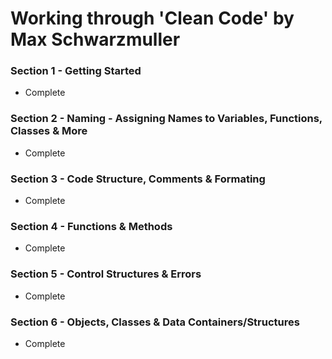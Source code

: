 # Working through 'Clean Code' by Max Schwarzmuller

### Section 1 - Getting Started

- Complete

### Section 2 - Naming - Assigning Names to Variables, Functions, Classes & More

- Complete

### Section 3 - Code Structure, Comments & Formating

- Complete

### Section 4 - Functions & Methods

- Complete

### Section 5 - Control Structures & Errors

- Complete

### Section 6 - Objects, Classes & Data Containers/Structures

- Complete
